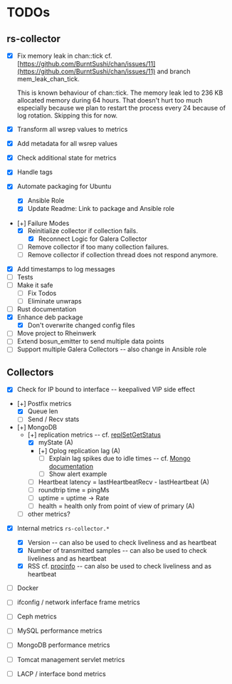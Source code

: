 # TODOs

## rs-collector

- [x] Fix memory leak in chan::tick
  cf. [https://github.com/BurntSushi/chan/issues/11](https://github.com/BurntSushi/chan/issues/11) and branch mem_leak_chan_tick.

  This is known behaviour of chan::tick. The memory leak led to 236 KB allocated memory during 64 hours. That doesn't hurt too much especially because we plan to restart the process every 24 because of log rotation. Skipping this for now.

- [x] Transform all wsrep values to metrics
- [x] Add metadata for all wsrep values
- [x] Check additional state for metrics
- [x] Handle tags
- [x] Automate packaging for Ubuntu
  - [x] Ansible Role
  - [x] Update Readme: Link to package and Ansible role
- [+] Failure Modes
  - [x] Reinitialize collector if collection fails.
    - [x] Reconnect Logic for Galera Collector
  - [ ] Remove collector if too many collection failures.
  - [ ] Remove collector if collection thread does not respond anymore.
- [x] Add timestamps to log messages
- [ ] Tests
- [ ] Make it safe
  - [ ] Fix Todos
  - [ ] Eliminate unwraps
- [ ] Rust documentation
- [x] Enhance deb package
  - [x] Don't overwrite changed config files
- [ ] Move project to Rheinwerk
- [ ] Extend bosun_emitter to send multiple data points
- [ ] Support multiple Galera Collectors -- also change in Ansible role

## Collectors

- [x] Check for IP bound to interface -- keepalived VIP side effect
- [+] Postfix metrics
  - [x] Queue len
  - [ ] Send / Recv stats
- [+] MongoDB
  - [+] replication metrics -- cf. [replSetGetStatus](https://docs.mongodb.com/manual/reference/command/replSetGetStatus/)
    - [x] myState (A)
    - [+] Oplog replication lag (A)
      - [ ] Explain lag spikes due to idle times -- cf. [Mongo documentation](https://docs.mongodb.com/manual/tutorial/troubleshoot-replica-sets/#check-the-replication-lag)
      - [ ] Show alert example
    - [ ] Heartbeat latency = lastHeartbeatRecv - lastHeartbeat (A)
    - [ ] roundtrip time = pingMs
    - [ ] uptime = uptime -> Rate
    - [ ] health = health only from point of view of primary (A)
  - [ ] other metrics?
- [x] Internal metrics `rs-collector.*`
  - [x] Version --  can also be used to check liveliness and as heartbeat
  - [x] Number of transmitted samples -- can also be used to check liveliness and as heartbeat
  - [x] RSS cf. [procinfo](https://danburkert.github.io/procinfo-rs/procinfo/pid/struct.Status.html) -- can also be used to check liveliness and as heartbeat
- [ ] Docker
- [ ] ifconfig / network inferface frame metrics

- [ ] Ceph metrics
- [ ] MySQL performance metrics
- [ ] MongoDB performance metrics
- [ ] Tomcat management servlet metrics
- [ ] LACP / interface bond metrics

